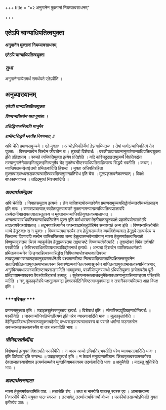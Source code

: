 +++
title = "०२ अनुमानेन मुक्तानां नियम्यत्वसाधनम्"

+++


## एतेऽपि चान्याधिपतित्वयुक्ता

**अनुमानेन मुक्तानां नियम्यत्वसाधनम्**

**एतेऽपि चान्याधिपतित्वयुक्ता**

### ***सुधा***

अनुमानेनाप्येतमर्थं समर्थयते एतेऽपीति ।

## **अनुव्याख्यानम्**

***एतेऽपि चान्याधिपतित्वयुक्ता***

***विष्ण्वन्यचित्त्वेन यथा पुमांसः ।***

***प्रसिद्धिभाजस्त्विति चानुमैव***

***ह्यभीष्टसिद्ध्यै भवतीह निश्चयात् ॥***

अपि चेति प्रमाणसमुच्चये । एते मुक्ताः । अन्योऽधिपतिर्येषां तेऽन्याधिपतयः । तेषां भावोऽन्याधिपतित्वं तेन युक्ताः । विष्ण्वन्यत्वेन चित्त्वेन जीवत्वेन च । तुशब्दो विशेषार्थः । परकीयव्याख्यानानुसारेणान्याधिपतित्वयुक्ता इति प्रतिज्ञातम् । स्वमते त्वधिपतियुक्ता इत्येव प्रतिज्ञेति । यदि कश्चिदुदाहृतश्रुत्यर्थे विप्रतिपद्येत तस्यानुमानेनैवाल(मित्युक्त)मित्यनुमैव चेह मुक्तेष्वभीष्टस्याधिपतिसाहित्यस्य सिद्ध्यै भवतीति । कथम् । व्याप्तिपक्षधर्म(त्व)तयोः प्रमितत्वादिति हिशब्दः । मुक्ता अधिपतिरहिता मुक्तत्वादवन्ध्यसङ्कल्पत्वादीश्वरवदित्यनुमानप्रतिरोध इति चेन्न । मूलप्रकृतावनैकान्त्यात् । विपक्षे बाधकाभावाच्च । तदिदमुक्तं निश्चयादिति ।

### ***वाक्यार्थचन्द्रिका***

अपि चेतीति । निपातसमुदाय इत्यर्थः । तेन चापिशब्दयोरन्यतरेणैव प्रमाणसमुच्चयसिद्धेर्नान्यतरवैयर्थ्यप्रसङ्ग इति भावः । समासप्राबल्यात् षष्ठीतत्पुरुषाश्रयणे मुक्तानामन्यान्प्रत्यधिपतित्वप्राप्तावपि तस्येदानीमप्रसक्तत्वात्प्रस्तुतस्य च मुक्तानामन्याधिपतियुक्तत्वस्यालाभात् । अन्यश्चासावधिपतिश्चान्याधिपतिस्तेन युक्त इति कर्मधारयगर्भतृतीयातत्पुरुषपक्षे प्रकृतोपयोगलाभेऽपि त्वप्रत्ययवैयर्थ्यापातात् । तदुभयपरित्यागेन जघन्यपदार्थबहुव्रीहिमेव समाश्रयते अन्य इति । विष्ण्वन्यचित्त्वेनेति भाष्ये हेतुरुक्तः स न युक्तः । विष्ण्वन्यत्वमात्रस्यैव तत्र हेतुत्वसम्भवेन व्यर्थविशेष्यत्वात् हेतुद्वये तात्पर्यस्य च चित्त्वस्य विष्णावपि सत्त्वेन व्यभिचरिततया तस्य हेतुत्वासम्भवेनायोगान् नास्य हेतुसमर्पकत्वमित्यतो विष्णुव्यावृत्ततया चित्त्वं व्याकुर्वन्नेव हेतुद्वयपरतया तद्व्याचष्टे विष्ण्वन्यत्वेनेत्यादि । तुशब्दोक्तं विमेव दर्शयति परकीयेति । केचित्त्वबाधितविषयत्वरूपविद्योतनार्थ इत्यर्थः । अन्यथा हिशब्देन व्याप्तिपक्षधर्मतयोः प्रमितत्वकथनेन लिङ्गराहित्यरूपासिद्धेस् त्रिविधाव्याप्तेश्चाभावप्रतिपत्त्या तत्प्रयुक्ताभासत्वशङ्कानुदयसमर्थनेऽपि वक्ष्यमाणरीत्या निश्चयादित्यसत्प्रतिपक्षितत्त्तसूचनेन सत्प्रतिपक्षितत्वप्रयुक्तस्याभासत्वस्य निवारणेऽप्यबाधितत्वस्यासूचनेन बाधितत्वप्रयुक्ताभासत्वस्यानिवारणाद् अनुमैवेत्यवधारणस्याश्लिष्टत्वप्रसङ्गादिति भावमुक्त्वा, परकीयेत्युत्तरग्रन्थो ऽधिपतियुक्ता इत्येतावतैव पूर्तेः प्रतिज्ञायामन्यपदस्य वैयर्थ्यपरिहारार्थ इत्याहुः । श्रुतेरुपन्यस्तत्वात्तदनुमैवेत्यवधारणानुपपत्तिमाशङ्क्य परिहरति यदीति । ननु मूलप्रकृतेरपि पक्षतुल्यत्वाद्वा ईश्वरकोटिनिविष्टत्वाभ्युपगमाद्वा न तत्रानैकान्त्यमित्यत आह विपक्ष इति ।

### ***परिमल ***

प्रमाणसमुच्चय इति । उदाहृतश्रुतेस्समुच्चय इत्यर्थः ॥ विशेषार्थ इति । संसारिरूपपुंविग्रहणार्थमित्यर्थः ॥ परकीयेति । नास्यान्योधिपतिर्भवतीत्यर्थ इति परेण व्याख्यानादिति भावः ॥ मूलप्रकृताविति । देहेन्द्रियादिबन्धहीनत्वरूपमुक्तत्वहेतोर् वन्ध्यसङ्कल्पत्वाभावस्य वा परमते धर्माणां जडगतत्वेन अवन्ध्यसङ्कल्पत्वस्यैव वा तत्र सत्त्वादिति भावः ।

### ***श्रीनिवासतीर्थीया***

विशेषार्था इत्युक्तं विशदयति परकीयेति । न अस्य अन्यो ऽधिपतिर् भवतीति परेण व्याख्यातत्वादिति भावः । इति विशेषार्थ इति सम्बन्धः ॥ उदाहृतश्रुत्यर्थ इति । न केवलं मनुष्याणामीशानः किंत्वमृतत्वस्यामरवर्गस्य देवताजातस्यापीशान इत्यर्थसम्भवेन मुक्तनियामकत्वस्य तदर्थत्वादिति भावः ॥ अनुमैवेति । माऽस्तु श्रुतिरिति भावः ।

### ***वाक्यार्थरत्नमाला***

नास्य हेतुसमर्पकत्वमिति पाठः । तथाचेति शेषः । तथा च नास्येति पाठस्तु स्वरस एव । आभासत्वस्य निवारणेपि चेति चयुक्तः पाठः स्वरसः । तदभावेतु तदर्थान्तर्भावेनार्थो बोध्यः । परकीयोत्तरग्रन्थोऽधिपति युक्ता इतीत्येव पाठः ।

